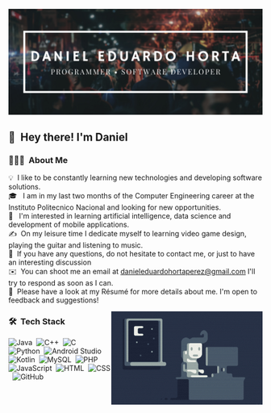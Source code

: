 ![Aditya Vikram Singh Banner](https://github.com/Airflect/Airflect/blob/main/assets/Marlborough.png)


## 👋 &nbsp;Hey there! I'm Daniel

### 👨🏻‍💻 &nbsp;About Me

💡 &nbsp;I like to be constantly learning new technologies and developing software solutions.\
🎓 &nbsp; I am in my last two months of the Computer Engineering career at the Instituto Politecnico Nacional and looking for new opportunities.\
🌱 &nbsp; I'm interested in learning artificial intelligence, data science and development of mobile applications.\
✍️ &nbsp;On my leisure time I dedicate myself to learning video game design, playing the guitar and listening to music.\
💬 &nbsp;If you have any questions, do not hesitate to contact me, or just to have an interesting discussion\
✉️ &nbsp;You can shoot me an email at danieleduardohortaperez@gmail.com I'll try to respond as soon as I can.\
📄 &nbsp;Please have a look at my Résumé for more details about me. I'm open to feedback and suggestions!

<img alt="Night Coding" src="https://raw.githubusercontent.com/AVS1508/AVS1508/master/assets/Night-Coding.gif" align="right"/>

### 🛠 &nbsp;Tech Stack

![Java](https://img.shields.io/badge/java-%23ED8B00.svg?&style=for-the-badge&logo=java&logoColor=white)&nbsp;
![C++](https://img.shields.io/badge/c++%20-%2300599C.svg?&style=for-the-badge&logo=c%2B%2B&logoColor=white)&nbsp;
![C](https://img.shields.io/badge/c%20-%2300599C.svg?&style=for-the-badge&logo=c&logoColor=white)&nbsp;
![Python](https://img.shields.io/badge/python-%233776AB.svg?&style=flat-square&logo=python&logoColor=white)&nbsp;
![Android Studio](https://img.shields.io/badge/Android-3DDC84?logo=android&logoColor=white&style=for-the-badge)&nbsp;
![Kotlin](https://img.shields.io/badge/kotlin-%230095D5.svg?&style=for-the-badge&logo=kotlin&logoColor=white)&nbsp;
![MySQL](https://img.shields.io/badge/mysql-%2300f.svg?&style=for-the-badge&logo=mysql&logoColor=white)&nbsp;
![PHP](https://img.shields.io/badge/php-%23777BB4.svg?&style=for-the-badge&logo=php&logoColor=white)&nbsp;
![JavaScript](https://img.shields.io/badge/javascript%20-%23323330.svg?&style=for-the-badge&logo=javascript&logoColor=%23F7DF1E)&nbsp;
![HTML](https://img.shields.io/badge/html5%20-%23E34F26.svg?&style=for-the-badge&logo=html5&logoColor=white)&nbsp;
![CSS](https://img.shields.io/badge/css-%23239120.svg?&style=flat-square&logo=css3&logoColor=white)&nbsp;
![GitHub](https://img.shields.io/badge/github-%23100000.svg?&style=for-the-badge&logo=github&logoColor=white)&nbsp;
